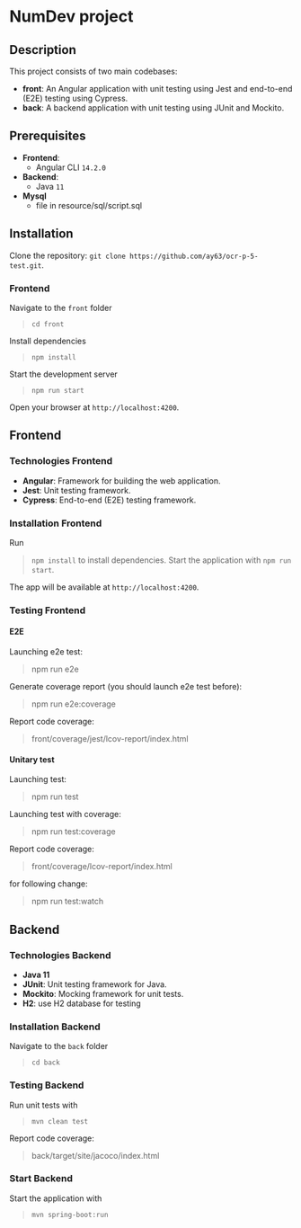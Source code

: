 
# NumDev project

## Description
This project consists of two main codebases:
- **front**: An Angular application with unit testing using Jest and end-to-end (E2E) testing using Cypress.
- **back**: A backend application with unit testing using JUnit and Mockito.

## Prerequisites
- **Frontend**:
  - Angular CLI `14.2.0`
- **Backend**:
  - Java `11`
 - **Mysql**
	 - file in resource/sql/script.sql

## Installation
Clone the repository: `git clone https://github.com/ay63/ocr-p-5-test.git`.

### Frontend
Navigate to the `front` folder
>  `cd front`

Install dependencies
> `npm install`

Start the development server
> `npm run start`

Open your browser at `http://localhost:4200`.

## Frontend

### Technologies Frontend
- **Angular**: Framework for building the web application.
- **Jest**: Unit testing framework.
- **Cypress**: End-to-end (E2E) testing framework.

### Installation Frontend
Run
>  `npm install` to install dependencies. 
Start the application with
>  `npm run start`. 

The app will be available at `http://localhost:4200`.

### Testing Frontend
#### E2E
Launching e2e test:
> npm run e2e

Generate coverage report (you should launch e2e test before):
> npm run e2e:coverage

Report code coverage:
> front/coverage/jest/lcov-report/index.html

#### Unitary test
Launching test:
> npm run test

Launching test with coverage:
> npm run test:coverage

Report code coverage:
> front/coverage/lcov-report/index.html

for following change:
> npm run test:watch

## Backend

### Technologies Backend
- **Java 11**
- **JUnit**: Unit testing framework for Java.
- **Mockito**: Mocking framework for unit tests.
- **H2**: use H2 database for testing

### Installation Backend

Navigate to the `back` folder
>  `cd back`

### Testing Backend
Run unit tests with 
> `mvn clean test`

Report code coverage:
> back/target/site/jacoco/index.html

### Start Backend
Start the application with 
> `mvn spring-boot:run` 


